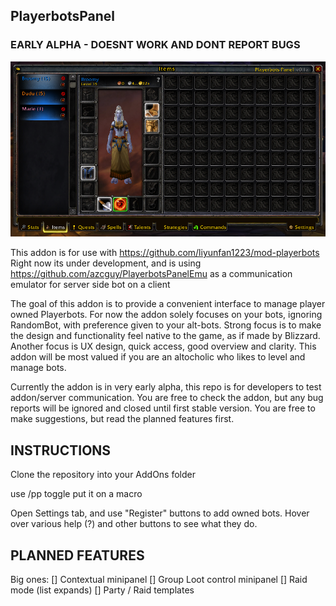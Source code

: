 ## PlayerbotsPanel

### EARLY ALPHA - DOESNT WORK AND DONT REPORT BUGS
![image](/textures/screenshot-1.png)

This addon is for use with https://github.com/liyunfan1223/mod-playerbots 
Right now its under development, and is using https://github.com/azcguy/PlayerbotsPanelEmu as a communication emulator for server side bot on a client

The goal of this addon is to provide a convenient interface to manage player owned Playerbots.
For now the addon solely focuses on your bots, ignoring RandomBot, with preference given to your alt-bots.
Strong focus is to make the design and functionality feel native to the game, as if made by Blizzard.
Another focus is UX design, quick access, good overview and clarity.
This addon will be most valued if you are an altocholic who likes to level and manage bots.

Currently the addon is in very early alpha, this repo is for developers to test addon/server communication.
You are free to check the addon, but any bug reports will be ignored and closed until first stable version.
You are free to make suggestions, but read the planned features first.

## INSTRUCTIONS
Clone the repository into your AddOns folder

use /pp toggle 
put it on a macro

Open Settings tab, and use "Register" buttons to add owned bots.
Hover over various help (?) and other buttons to see what they do.

## PLANNED FEATURES
Big ones:
[] Contextual minipanel
[] Group Loot control minipanel
[] Raid mode (list expands)
[] Party / Raid templates

